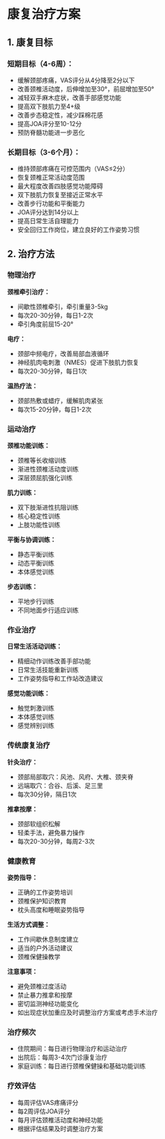 # 康复治疗方案

## 1. 康复目标

### 短期目标（4-6周）：
- 缓解颈部疼痛，VAS评分从4分降至2分以下
- 改善颈椎活动度，后伸增加至30°，前屈增加至50°
- 减轻双手麻木症状，改善手部感觉功能
- 提高双下肢肌力至4+级
- 改善步态稳定性，减少踩棉花感
- 提高JOA评分至10-12分
- 预防脊髓功能进一步恶化

### 长期目标（3-6个月）：
- 维持颈部疼痛在可控范围内（VAS≤2分）
- 恢复颈椎正常活动度范围
- 最大程度改善四肢感觉功能障碍
- 双下肢肌力恢复至接近正常水平
- 改善步行功能和平衡能力
- JOA评分达到14分以上
- 提高日常生活自理能力
- 安全回归工作岗位，建立良好的工作姿势习惯

## 2. 治疗方法

### 物理治疗
**颈椎牵引治疗：**
- 间歇性颈椎牵引，牵引重量3-5kg
- 每次20-30分钟，每日1-2次
- 牵引角度前屈15-20°

**电疗：**
- 颈部中频电疗，改善局部血液循环
- 神经肌肉电刺激（NMES）促进下肢肌力恢复
- 每次20-30分钟，每日1次

**温热疗法：**
- 颈部热敷或蜡疗，缓解肌肉紧张
- 每次15-20分钟，每日1-2次

### 运动治疗
**颈椎功能训练：**
- 颈椎等长收缩训练
- 渐进性颈椎活动度训练
- 深层颈屈肌强化训练

**肌力训练：**
- 双下肢渐进性抗阻训练
- 核心稳定性训练
- 上肢功能性训练

**平衡与协调训练：**
- 静态平衡训练
- 动态平衡训练
- 本体感觉训练

**步态训练：**
- 平地步行训练
- 不同地面步行适应训练

### 作业治疗
**日常生活活动训练：**
- 精细动作训练改善手部功能
- 日常生活技能重新训练
- 工作姿势指导和工作站改造建议

**感觉功能训练：**
- 触觉刺激训练
- 本体感觉训练
- 感觉辨别训练

### 传统康复治疗
**针灸治疗：**
- 颈部局部取穴：风池、风府、大椎、颈夹脊
- 远端取穴：合谷、后溪、足三里
- 每次30分钟，隔日1次

**推拿按摩：**
- 颈部软组织松解
- 轻柔手法，避免暴力操作
- 每次20-30分钟，每周2-3次

### 健康教育
**姿势指导：**
- 正确的工作姿势培训
- 颈椎保护知识教育
- 枕头高度和睡眠姿势指导

**生活方式调整：**
- 工作间歇休息制度建立
- 适当的户外活动建议
- 颈椎保健操教学

**注意事项：**
- 避免颈椎过度活动
- 禁止暴力推拿和按摩
- 密切监测神经功能变化
- 如出现症状加重应及时调整治疗方案或考虑手术治疗

### 治疗频次
- 住院期间：每日进行物理治疗和运动治疗
- 出院后：每周3-4次门诊康复治疗
- 家庭训练：每日进行颈椎保健操和基础功能训练

### 疗效评估
- 每周评估VAS疼痛评分
- 每2周评估JOA评分
- 每月评估颈椎活动度和神经功能
- 根据评估结果及时调整治疗方案